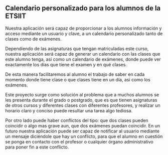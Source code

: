 ## Calendario personalizado para los alumnos de la ETSIIT

Nuestra aplicación será capaz de proporcionar a los alumnos información y acceso mediante un usuario y clave, a un calendario personalizado tanto de clases como de exámenes.

Dependiendo de las asignaturas que tengan matriculadas este curso, nuestra aplicación será capaz de generar un calendario con las clases que este alumno tenga, así como un calendario de exámenes, donde puede ver exactamente los días que tiene el examen y en qué clases.

De esta manera facilitaremos al alumno el trabajo de saber en cada momento donde tiene clase o que clases tiene en un día, así como los exámenes.

Este proyecto surge como solución al problema que a muchos alumnos se les presenta durante el grado o postgrado, que es que tienen asignaturas de otros cursos y diferentes clases con diferentes profesores, y realizar un horario claro y conciso puede resultar una tarea algo tediosa.

Por otro lado puede haber conflictos del tipo: que dos clases pueden coincidir o algo mas grave aun, que dos exámenes puedan coincidir.
En un futuro nuestra aplicación puede ser capaz de notificar al usuario mediante un mensaje diciéndole que hay un conflicto, para que el alumno en cuestión se ponga en contacto con el profesor o cualquier órgano administrativo para poner fin a este conflicto.
